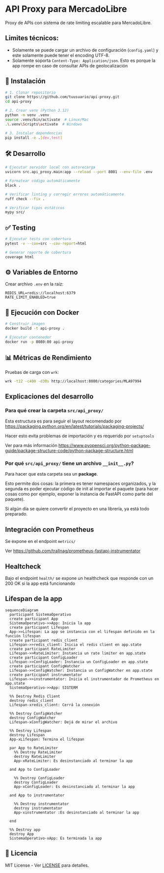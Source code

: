 # API Proxy para MercadoLibre

Proxy de APIs con sistema de rate limiting escalable para MercadoLibre.

## Limites técnicos:

- Solamente se puede cargar un archivo de configuración (`config.yaml`) y este solamente puede tener el encoding UTF-8.
- Solamente soporta `Content-Type: Application/json`. Esto es porque la app rompe en caso de consultar APIs de geolocalización

## 🚀 Instalación

```bash
# 1. Clonar repositorio
git clone https://github.com/tuusuario/api-proxy.git
cd api-proxy

# 2. Crear venv (Python 3.12)
python -m venv .venv
source .venv/bin/activate  # Linux/Mac
.\.venv\Scripts\activate  # Windows

# 3. Instalar dependencias
pip install -e .[dev,test]
```

## 🛠 Desarrollo

```bash
# Ejecutar servidor local con autorecarga
uvicorn src.api_proxy.main:app --reload --port 8081 --env-file .env

# Formatear código automáticamente
black .

# Verificar linting y corregir errores automáticamente
ruff check --fix .

# Verificar tipos estáticos
mypy src/
```

## ✅ Testing

```bash
# Ejecutar tests con cobertura
pytest -v --cov=src --cov-report=html

# Generar reporte de cobertura
coverage html
```

## ⚙️ Variables de Entorno

Crear archivo `.env` en la raíz:

```env
REDIS_URL=redis://localhost:6379
RATE_LIMIT_ENABLED=true
```

## 🐳 Ejecución con Docker

```bash
# Construir imagen
docker build -t api-proxy .

# Ejecutar contenedor
docker run -p 8080:80 api-proxy
```

## 📊 Métricas de Rendimiento

Pruebas de carga con `wrk`:

```bash
wrk -t12 -c400 -d30s http://localhost:8080/categories/MLA97994
```

## Explicaciones del desarrollo

### Para qué crear la carpeta `src/api_proxy/`

Esta estructura es para seguir el layout recomendado por https://packaging.python.org/en/latest/tutorials/packaging-projects/

Hacer esto evita problemas de importación y es requerido por `setuptools`

Ver para más información https://www.pyopensci.org/python-package-guide/package-structure-code/python-package-structure.html

### Por qué `src/api_proxy/` tiene un archivo `__init__.py`?

Para hacer que esta carpeta sea un **package**.

Esto permite dos cosas: la primera es tener namespaces organizados, y la segunda es poder ejecutar código de init al importar el paquete (para hacer cosas como por ejemplo, exponer la instancia de FastAPI como parte del paquete).

Si algún día se quiere convertir el proyecto en una librería, ya está todo preparado.

## Integración con Prometheus

Se expone en el endpoint `metrics/`

Ver https://github.com/trallnag/prometheus-fastapi-instrumentator

## Healtcheck

Bajo el endpoint `health/` se expone un healthcheck que responde con un 200 OK si la app está funcionando

## Lifespan de la app

```mermaid
sequenceDiagram
  participant SistemaOperativo
  create participant App
  SistemaOperativo->>App: Inicia la app
  create participant Lifespan
  App->>Lifespan: La app se instancia con el lifespan definido en la función lifespan
  create participant redis_client
  Lifespan->>redis_client: Inicia el redis client en app.state
  create participant RateLimiter
  Lifespan->>RateLimiter: Instancia un rate limiter en app.state
  create participant ConfigLoader
  Lifespan->>ConfigLoader: Instancia un ConfigLoader en app.state
  create participant ConfigWatcher
  Lifespan->>ConfigWatcher: Instancia un ConfigWatcher en app.state
  create participant instrumentator
  Lifespan->>instrumentator: Inicia el instrumentador de Prometheus en app.state
  SistemaOperativo->>App: SIGTERM

  %% Destroy Redis Client
  destroy redis_client
  Lifespan-xredis_client: Cerrá la conexión

  %% Destroy ConfigWatcher
  destroy ConfigWatcher
  Lifespan-xConfigWatcher: Dejá de mirar el archivo

  %% Destroy Lifespan
  destroy Lifespan
  App-xLifespan: Termina el lifespan

  par App to RateLimiter
    %% Destroy RateLimiter
    destroy RateLimiter
    App-xRateLimiter: Es desinstanciado al terminar la app

  and App to ConfigLoader

    %% Destroy ConfigLoader
    destroy ConfigLoader
    App-xConfigLoader: Es desinstanciado al terminar la app

  and App to instrumentator

    %% Destroy instrumentator
    destroy instrumentator
    App-xinstrumentator :Es desinstanciado al terminar la app

  end

  %% Destroy app
  destroy App
  SistemaOperativo-xApp: Es terminada la app
```

##

## 📄 Licencia

MIT License - Ver [LICENSE](LICENSE) para detalles.
